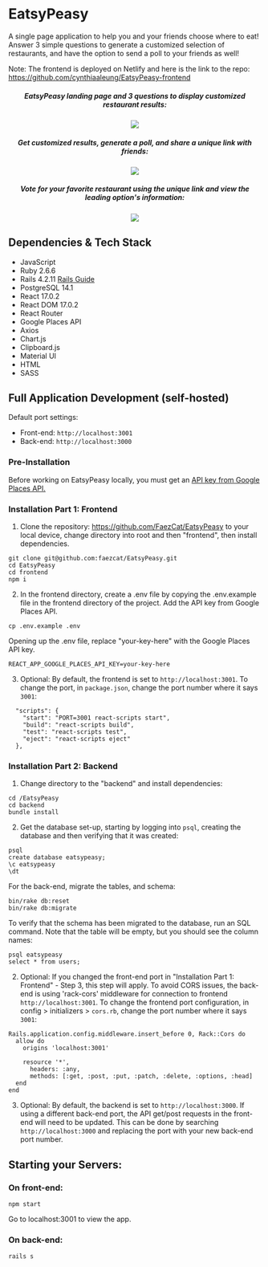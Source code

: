 # EatsyPeasy
A single page application to help you and your friends choose where to eat! Answer 3 simple questions to generate a customized selection of restaurants, and have the option to send a poll to your friends as well!

Note: The frontend is deployed on Netlify and here is the link to the repo: https://github.com/cynthiaaleung/EatsyPeasy-frontend

<h5 align="center">
EatsyPeasy landing page and 3 questions to display customized restaurant results:
</h5>

<div align="center">
<img src="https://media.giphy.com/media/e3NJKSovarIin9AxgG/giphy.gif">
</div>

<h5 align="center">
Get customized results, generate a poll, and share a unique link with friends:
</h5>

<div align="center">
<img src="https://media.giphy.com/media/yh7wWGrqEgTvuMLerL/giphy.gif">
</div>

<h5 align="center">
Vote for your favorite restaurant using the unique link and view the leading option's information:
</h5>

<div align="center">
<img src="https://media.giphy.com/media/6RcfzC5Y9I7sGAd1Tk/giphy.gif">
</div>

## Dependencies & Tech Stack

* JavaScript
* Ruby 2.6.6
* Rails 4.2.11 [Rails Guide](http://guides.rubyonrails.org/v4.2/)
* PostgreSQL 14.1
* React 17.0.2
* React DOM 17.0.2
* React Router
* Google Places API
* Axios
* Chart.js
* Clipboard.js
* Material UI
* HTML
* SASS

## Full Application Development (self-hosted)

Default port settings:
* Front-end: `http://localhost:3001`
* Back-end: `http://localhost:3000`

### Pre-Installation
Before working on EatsyPeasy locally, you must get an [API key from Google Places API.](https://developers.google.com/maps/documentation/places/web-service/get-api-key)

### Installation Part 1: Frontend

1. Clone the repository: https://github.com/FaezCat/EatsyPeasy to your local device, change directory into root and then "frontend", then install dependencies.
```
git clone git@github.com:faezcat/EatsyPeasy.git
cd EatsyPeasy
cd frontend
npm i
```
2. In the frontend directory, create a .env file by copying the .env.example file in the frontend directory of the project. Add the API key from Google Places API.
```
cp .env.example .env
```
Opening up the .env file, replace "your-key-here" with the Google Places API key.
```
REACT_APP_GOOGLE_PLACES_API_KEY=your-key-here
```
3. Optional: By default, the frontend is set to `http://localhost:3001`. To change the port, in `package.json`, change the port number where it says `3001`:
```
  "scripts": {
    "start": "PORT=3001 react-scripts start",
    "build": "react-scripts build",
    "test": "react-scripts test",
    "eject": "react-scripts eject"
  },
```
### Installation Part 2: Backend
1. Change directory to the "backend" and install dependencies:
```
cd /EatsyPeasy
cd backend
bundle install
```
2. Get the database set-up, starting by logging into `psql`, creating the database and then verifying that it was created:
```
psql
create database eatsypeasy;
\c eatsypeasy
\dt
```
For the back-end, migrate the tables, and schema:
```
bin/rake db:reset
bin/rake db:migrate
```
To verify that the schema has been migrated to the database, run an SQL command. Note that the table will be empty, but you should see the column names:
```
psql eatsypeasy
select * from users;
```
2. Optional: If you changed the front-end port in "Installation Part 1: Frontend" - Step 3, this step will apply. To avoid CORS issues, the back-end is using 'rack-cors' middleware for connection to frontend `http://localhost:3001`. To change the frontend port configuration, in config > initializers > `cors.rb`, change the port number where it says `3001`:
```
Rails.application.config.middleware.insert_before 0, Rack::Cors do
  allow do
    origins 'localhost:3001'

    resource '*',
      headers: :any,
      methods: [:get, :post, :put, :patch, :delete, :options, :head]
  end
end
```
3. Optional: By default, the backend is set to `http://localhost:3000`. If using a different back-end port, the API get/post requests in the front-end will need to be updated. This can be done by searching `http://localhost:3000` and replacing the port with your new back-end port number.

## Starting your Servers:

### On front-end:
```
npm start
```
Go to localhost:3001 to view the app.

### On back-end:
```
rails s
```

